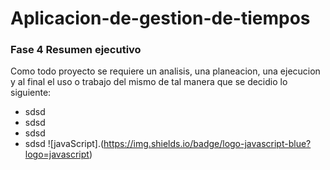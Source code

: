 # Aplicacion-de-gestion-de-tiempos
### Fase 4 Resumen ejecutivo
Como todo proyecto se requiere un analisis, una planeacion, una ejecucion y al final el uso o  trabajo del mismo de tal manera que se decidio lo siguiente:
- sdsd
- sdsd
- sdsd
- sdsd
  ![javaScript].(https://img.shields.io/badge/logo-javascript-blue?logo=javascript)
